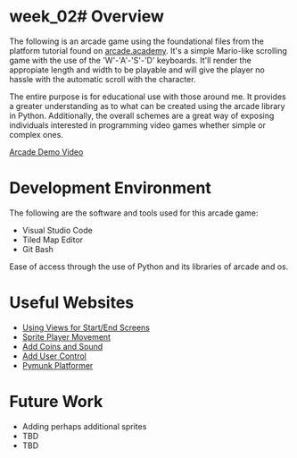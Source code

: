 # week_02# Overview

The following is an arcade game using the foundational files from the platform tutorial found on [arcade.academy](https://arcade.academy/). It's a simple Mario-like scrolling game with the use of the 'W'-'A'-'S'-'D' keyboards. It'll render the appropiate length and width to be playable and will give the player no hassle with the automatic scroll with the character.

The entire purpose is for educational use with those around me. It provides a greater understanding as to what can be created using the arcade library in Python. Additionally, the overall schemes are a great way of exposing individuals interested in programming video games whether simple or complex ones. 

[Arcade Demo Video](https://youtu.be/C6ingSGyVrE)

# Development Environment

The following are the software and tools used for this arcade game:
* Visual Studio Code
* Tiled Map Editor
* Git Bash

Ease of access through the use of Python and its libraries of arcade and os.

# Useful Websites

* [Using Views for Start/End Screens](https://arcade.academy/tutorials/views/index.html)
* [Sprite Player Movement](https://arcade.academy/examples/index.html#sprites)
* [Add Coins and Sound](https://arcade.academy/examples/platform_tutorial/step_06.html)
* [Add User Control](https://arcade.academy/examples/platform_tutorial/step_03.html)
* [Pymunk Platformer](https://arcade.academy/tutorials/pymunk_platformer/index.html)

# Future Work

* Adding perhaps additional sprites
* TBD
* TBD